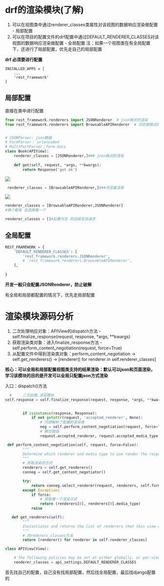# drf的渲染模块(了解)

1. 可以在视图类中通过renderer_classes类属性对该视图的数据响应渲染做配置 - 局部配置
2. 可以在项目的配置文件的drf配置中通过DEFAULT_RENDERER_CLASSES对该视图的数据响应渲染做配置 - 全局配置
   注：如果一个视图类在有全局配置下，还进行了局部配置，优先走自己的局部配置

**drf 必须要进行配置**

```
INSTALLED_APPS = [
	...
    'rest_framework'
]
```

## 局部配置

直接在类中进行配置

```python
from rest_framework.renderers import JSONRenderer  # json格式的渲染
from rest_framework.renderers import BrowsableAPIRenderer  # 浏览器格式的渲染


# JSONParser: json数据
# FormParser： urlencoded
# MultiPartParser：form-data
class Book(APIView):
    renderer_classes = [JSONRenderer,]### json格式的渲染
    
    def get(self, request, *args, **kwargs):
        return Response('get ok')
```

![](https://img2018.cnblogs.com/blog/1739658/201911/1739658-20191119205208784-1092958783.png)

```python
 renderer_classes = [BrowsableAPIRenderer,]###浏览器渲染
```

![](https://img2018.cnblogs.com/blog/1739658/201911/1739658-20191119205210746-128265871.png)

```python
renderer_classes = [BrowsableAPIRenderer,JSONRenderer]
#俩个都有 会选择第一个
```

```python
renderer_classes = []#如果为空 的话就无法请求
```

## 全局配置

```python
REST_FRAMEWORK = {
    'DEFAULT_RENDERER_CLASSES': [
        'rest_framework.renderers.JSONRenderer',
        # 'rest_framework.renderers.BrowsableAPIRenderer',
    ],
    
}
```

**开发一般只会配置JSONRenderer，防止破解**

有全局和局部都配置的情况下，优先走局部配置

# 渲染模块源码分析
1. 二次处理响应对象：APIView的dispatch方法 - self.finalize_response(request, response, *args, **kwargs)
2. 获取渲染类对象：进入finalize_response方法 - self.perform_content_negotiation(request, force=True)
3. 从配置文件中得到渲染类对象：perform_content_negotiation -> self.get_renderers() -> [renderer() for renderer in self.renderer_classes]

**核心：可以全局和局部配置视图类支持的结果渲染：默认可以json和页面渲染，学习该模块的目的是开发可以全局只配置json方式渲染**

入口：dispatch()方法

```python
  #     二次处理,渲染模块
self.response = self.finalize_response(request, response, *args, **kwargs)
        
```

```python
        if isinstance(response, Response):
            if not getattr(request, 'accepted_renderer', None):
                # 内部解析了配置的渲染类
                neg = self.perform_content_negotiation(request, force=True)
                # 解压赋值
                request.accepted_renderer, request.accepted_media_type = neg

```

```python
 def perform_content_negotiation(self, request, force=False):
        """
        Determine which renderer and media type to use render the response.
        """
        # 获取渲染的方式
        renderers = self.get_renderers()
        conneg = self.get_content_negotiator()

        try:
            return conneg.select_renderer(request, renderers, self.format_kwarg)
        except Exception:
            if force:
                # 获取第一个渲染方式
                return (renderers[0], renderers[0].media_type)
            raise
```

```python
   def get_renderers(self):
        """
        Instantiates and returns the list of renderers that this view can use.
        """
        # 找rederers_classes方法
        return [renderer() for renderer in self.renderer_classes]

```

```python
class APIView(View):

    # The following policies may be set at either globally, or per-view.
    renderer_classes = api_settings.DEFAULT_RENDERER_CLASSES
```

首先找自己的配置，自己没有找局部配置，然后找全局配置，最后找django配置的
